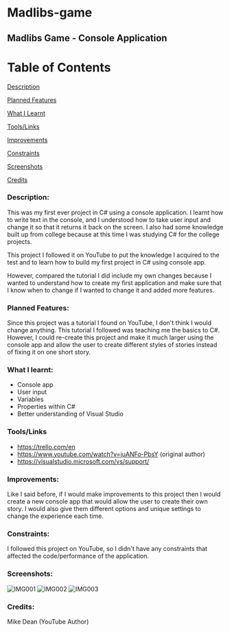 # Madlibs-game

## Madlibs Game - Console Application

# Table of Contents

[Description](#Description)  
<a name="Description"/>


[Planned Features](#Planned_Features)  
<a name="Planned_Features"/>


[What I Learnt](#What_I_Learnt)  
<a name="What_I_Learnt"/>


[Tools/Links](#Tools/Links)  
<a name="Tools/Links"/>


[Improvements](#Improvements)  
<a name="Improvements"/>


[Constraints](#Constraints)  
<a name="Constraints"/>


[Screenshots](#Screenshots)  
<a name="Screenshots"/>


[Credits](#Credits)  
<a name="Screenshots"/>



### Description:

This was my first ever project in C# using a console application. I learnt how to write text in the console, and I understood how to take user input and change it so that it returns it back on the screen. I also had some knowledge built up from college because at this time I was studying C# for the college projects.

This project I followed it on YouTube to put the knowledge I acquired to the test and to learn how to build my first project in C# using console app.

However, compared the tutorial I did include my own changes because I wanted to understand how to create my first application and make sure that I know when to change if I wanted to change it and added more features.

### Planned Features:

Since this project was a tutorial I found on YouTube, I don't think I would change anything. This tutorial I followed was teaching me the basics to C#. However, I could re-create this project and make it much larger using the console app and allow the user to create different styles of stories instead of fixing it on one short story. 

### What I learnt:
- Console app
- User input
- Variables
- Properties within C#
- Better understanding of Visual Studio

### Tools/Links
- https://trello.com/en
- https://www.youtube.com/watch?v=juANFo-PbsY (original author)
- https://visualstudio.microsoft.com/vs/support/

### Improvements:

Like I said before, if I would make improvements to this project then I would create a new console app that would allow the user to create their own story. I would also give them different options and unique settings to change the experience each time.

### Constraints:

I followed this project on YouTube, so I didn't have any constraints that affected the code/performance of the application.

### Screenshots:
![IMG001](https://user-images.githubusercontent.com/45819118/72207744-b33a4a00-3493-11ea-9138-d4ccc586d6bb.PNG)
![IMG002](https://user-images.githubusercontent.com/45819118/72207745-b33a4a00-3493-11ea-978e-0d3eeaebda52.PNG)
![IMG003](https://user-images.githubusercontent.com/45819118/72207746-b3d2e080-3493-11ea-8d55-17d2b0e15337.PNG)


### Credits:
Mike Dean (YouTube Author)
